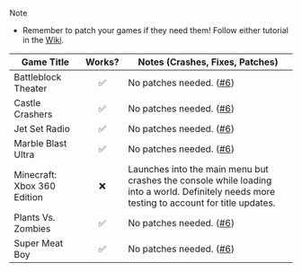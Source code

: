> [!NOTE]
> - Remember to patch your games if they need them! Follow either tutorial in the [Wiki](https://github.com/XDanfr/FMX-Compatibility/wiki).

| Game Title                      | Works? | Notes (Crashes, Fixes, Patches)                                                                                                                                          |
|---------------------------------|:------:|--------------------------------------------------------------------------------------------------------------------------------------------------------------------------|
| Battleblock Theater             |   ✅   | No patches needed. ([#6](https://github.com/XDanfr/FMX-Compatibility/pull/6))                                                                                            |
| Castle Crashers                 |   ✅   | No patches needed. ([#6](https://github.com/XDanfr/FMX-Compatibility/pull/6))                                                                                            |
| Jet Set Radio                   |   ✅   | No patches needed. ([#6](https://github.com/XDanfr/FMX-Compatibility/pull/6))                                                                                            |
| Marble Blast Ultra              |   ✅   | No patches needed. ([#6](https://github.com/XDanfr/FMX-Compatibility/pull/6))                                                                                            |
| Minecraft: Xbox 360 Edition     |   ❌   | Launches into the main menu but crashes the console while loading into a world. Definitely needs more testing to account for title updates.                              |
| Plants Vs. Zombies              |   ✅   | No patches needed. ([#6](https://github.com/XDanfr/FMX-Compatibility/pull/6))                                                                                            |
| Super Meat Boy                  |   ✅   | No patches needed. ([#6](https://github.com/XDanfr/FMX-Compatibility/pull/6))                                                                                            |
